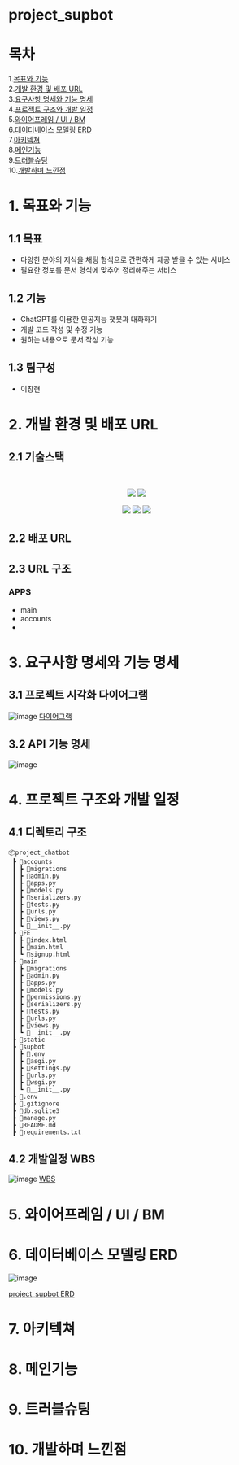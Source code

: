 # project_supbot

# 목차
1.[목표와 기능](#1.-목표와-기능)<br>
2.[개발 환경 및 배포 URL](#2.-개발-환경-및-배포-URL)<br>
3.[요구사항 명세와 기능 명세](#3.-요구사항-명세와-기능-명세)<br>
4.[프로젝트 구조와 개발 일정](#4.-프로젝트-구조와-개발-일정)<br>
5.[와이어프레임 / UI / BM](#5.-와이어프레임-/-UI-/-BM)<br>
6.[데이터베이스 모델링 ERD](#6.-데이터베이스-모델링-ERD)<br>
7.[아키텍쳐](#7.-아키텍쳐)<br>
8.[메인기능](#8.-메인기능)<br>
9.[트러블슈팅](#9.-트러블슈팅)<br>
10.[개발하며 느낀점](#10.-개발하며-느낀점)

# 1. 목표와 기능

## 1.1 목표
- 다양한 분야의 지식을 채팅 형식으로 간편하게 제공 받을 수 있는 서비스
- 필요한 정보를 문서 형식에 맞추어 정리해주는 서비스

## 1.2 기능
- ChatGPT를 이용한 인공지능 챗봇과 대화하기
- 개발 코드 작성 및 수정 기능
- 원하는 내용으로 문서 작성 기능

## 1.3 팀구성

- 이창현

# 2. 개발 환경 및 배포 URL

## 2.1 기술스택

 <div align=center>
<img src="https://img.shields.io/badge/python-3776AB?style=for-the-badge&logo=python&logoColor=white">
<img src="https://img.shields.io/badge/django-092E20?style=for-the-badge&logo=django&logoColor=white">
<br>

<img src="https://img.shields.io/badge/html5-E34F26?style=for-the-badge&logo=html5&logoColor=white">
<img src="https://img.shields.io/badge/css-1572B6?style=for-the-badge&logo=css3&logoColor=white">
<img src="https://img.shields.io/badge/bootstrap-7952B3?style=for-the-badge&logo=bootstrap&logoColor=white">
</div>

## 2.2 배포 URL

## 2.3 URL 구조

### APPS

- main
- accounts
- 

# 3. 요구사항 명세와 기능 명세

## 3.1 프로젝트 시각화 다이어그램
![image](https://github.com/abcdqwer1/project_chatbot/assets/68181016/8bf9c8cc-b6cf-4537-a265-6529095b5a81)
[다이어그램](https://www.mindmeister.com/app/map/3048013454)

## 3.2 API 기능 명세
![image](https://github.com/abcdqwer1/project_chatbot/assets/68181016/31043df8-e23b-4016-a4db-6f4e93a9796a)



# 4. 프로젝트 구조와 개발 일정

## 4.1 디렉토리 구조
```
📦project_chatbot
 ┣ 📂accounts
 ┃ ┣ 📂migrations
 ┃ ┣ 📜admin.py
 ┃ ┣ 📜apps.py
 ┃ ┣ 📜models.py
 ┃ ┣ 📜serializers.py
 ┃ ┣ 📜tests.py
 ┃ ┣ 📜urls.py
 ┃ ┣ 📜views.py
 ┃ ┗ 📜__init__.py
 ┣ 📂FE
 ┃ ┣ 📜index.html
 ┃ ┣ 📜main.html
 ┃ ┗ 📜signup.html
 ┣ 📂main
 ┃ ┣ 📂migrations
 ┃ ┣ 📜admin.py
 ┃ ┣ 📜apps.py
 ┃ ┣ 📜models.py
 ┃ ┣ 📜permissions.py
 ┃ ┣ 📜serializers.py
 ┃ ┣ 📜tests.py
 ┃ ┣ 📜urls.py
 ┃ ┣ 📜views.py
 ┃ ┗ 📜__init__.py
 ┣ 📂static
 ┣ 📂supbot
 ┃ ┣ 📜.env
 ┃ ┣ 📜asgi.py
 ┃ ┣ 📜settings.py
 ┃ ┣ 📜urls.py
 ┃ ┣ 📜wsgi.py
 ┃ ┗ 📜__init__.py
 ┣ 📜.env
 ┣ 📜.gitignore
 ┣ 📜db.sqlite3
 ┣ 📜manage.py
 ┣ 📜README.md
 ┣ 📜requirements.txt
```

## 4.2 개발일정 WBS
![image](https://github.com/abcdqwer1/project_chatbot/assets/68181016/26411676-51d8-4474-a703-3aa86a343285)
[WBS](https://docs.google.com/spreadsheets/d/1HUmwb7SyYOoIv7Qe0IFBOewYOp_OuIi2c5rJhsXY69Y/edit#gid=0)

# 5. 와이어프레임 / UI / BM

# 6. 데이터베이스 모델링 ERD
![image](https://github.com/abcdqwer1/project_chatbot/assets/68181016/e5b7caa7-2fcf-461e-ad37-802a859f0b0c)

[project_supbot ERD](https://dbdiagram.io/d/6568a3ba3be1495787104795)

# 7. 아키텍쳐

# 8. 메인기능

# 9. 트러블슈팅

# 10. 개발하며 느낀점
